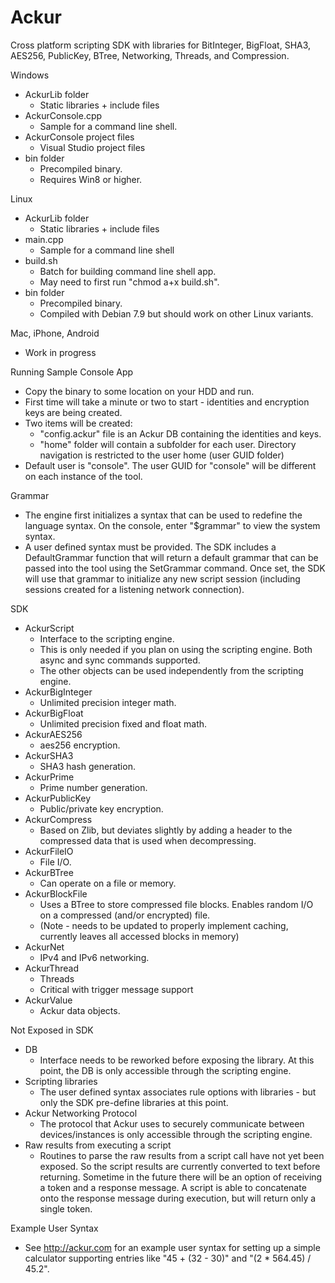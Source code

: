 # Ackur
Cross platform scripting SDK with libraries for BitInteger, BigFloat, SHA3, AES256, PublicKey, BTree, Networking, Threads, and Compression.

Windows
- AckurLib folder
   - Static libraries + include files
- AckurConsole.cpp
   - Sample for a command line shell.
- AckurConsole project files
   - Visual Studio project files
- bin folder
   - Precompiled binary.
   - Requires Win8 or higher.

Linux
- AckurLib folder
   - Static libraries + include files
- main.cpp
   - Sample for a command line shell
- build.sh
   - Batch for building command line shell app. 
   - May need to first run "chmod a+x build.sh".
- bin folder
   - Precompiled binary.
   - Compiled with Debian 7.9 but should work on other Linux variants.

Mac, iPhone, Android
- Work in progress

Running Sample Console App
- Copy the binary to some location on your HDD and run.
- First time will take a minute or two to start - identities and encryption keys are being created.
- Two items will be created:
    * "config.ackur" file is an Ackur DB containing the identities and keys. 
    * "home" folder will contain a subfolder for each user. Directory navigation is restricted to the user home (user GUID folder)
- Default user is "console". The user GUID for "console" will be different on each instance of the tool.

Grammar
- The engine first initializes a syntax that can be used to redefine the language syntax. On the console, enter "$grammar" to view the system syntax.
- A user defined syntax must be provided. The SDK includes a DefaultGrammar function that will return a default grammar that can be passed into the tool using the SetGrammar command. Once set, the SDK will use that grammar to initialize any new script session (including sessions created for a listening network connection). 

SDK
- AckurScript
   - Interface to the scripting engine.
   - This is only needed if you plan on using the scripting engine. Both async and sync commands supported.
   - The other objects can be used independently from the scripting engine.
- AckurBigInteger
   - Unlimited precision integer math.
- AckurBigFloat
   - Unlimited precision fixed and float math. 
- AckurAES256
   - aes256 encryption.
- AckurSHA3
   - SHA3 hash generation.
- AckurPrime
   - Prime number generation.
- AckurPublicKey
   - Public/private key encryption.
- AckurCompress
   - Based on Zlib, but deviates slightly by adding a header to the compressed data that is used when decompressing.
- AckurFileIO
   - File I/O. 
- AckurBTree
   - Can operate on a file or memory.
- AckurBlockFile
   - Uses a BTree to store compressed file blocks. Enables random I/O on a compressed (and/or encrypted) file.
   - (Note - needs to be updated to properly implement caching, currently leaves all accessed blocks in memory)
- AckurNet
   - IPv4 and IPv6 networking.
- AckurThread
   - Threads
   - Critical with trigger message support
- AckurValue
   - Ackur data objects.

Not Exposed in SDK
- DB
   - Interface needs to be reworked before exposing the library. At this point, the DB is only accessible through the scripting engine.
- Scripting libraries
   - The user defined syntax associates rule options with libraries - but only the SDK pre-define libraries at this point.
- Ackur Networking Protocol
   - The protocol that Ackur uses to securely communicate between devices/instances is only accessible through the scripting engine.
- Raw results from executing a script
   - Routines to parse the raw results from a script call have not yet been exposed. So the script results are currently converted to text before returning. Sometime in the future there will be an option of receiving a token and a response message. A script is able to concatenate onto the response message during execution, but will return only a single token.

Example User Syntax
- See http://ackur.com for an example user syntax for setting up a simple calculator supporting entries like "45 + (32 - 30)" and "(2 * 564.45) / 45.2".

